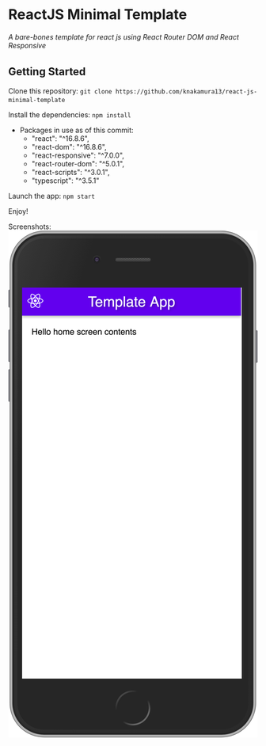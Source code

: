 # ReactJS Minimal Template
###### A bare-bones template for react js using React Router DOM and React Responsive

## Getting Started

Clone this repository: `git clone https://github.com/knakamura13/react-js-minimal-template`

Install the dependencies: `npm install`
* Packages in use as of this commit:
    - "react": "^16.8.6",
    - "react-dom": "^16.8.6",
    - "react-responsive": "^7.0.0",
    - "react-router-dom": "^5.0.1",
    - "react-scripts": "^3.0.1",
    - "typescript": "^3.5.1"
    
Launch the app: `npm start`

Enjoy!

Screenshots:
![Home Component](https://github.com/knakamura13/react-js-minimal-template/blob/master/examples/images/home_component.png)
